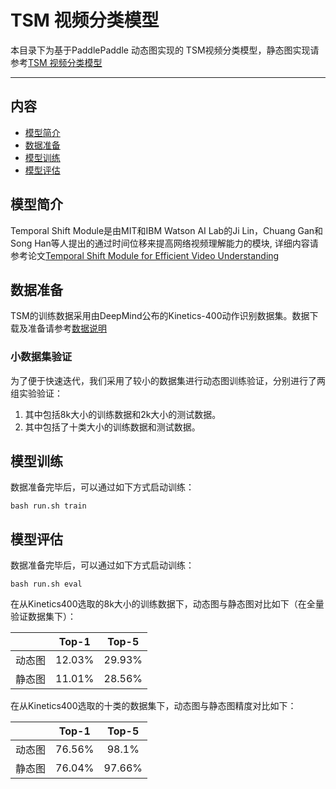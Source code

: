 # TSM 视频分类模型

本目录下为基于PaddlePaddle 动态图实现的 TSM视频分类模型，静态图实现请参考[TSM 视频分类模型](https://github.com/PaddlePaddle/models/tree/develop/PaddleCV/PaddleVideo/models/tsm)

---
## 内容

- [模型简介](#模型简介)
- [数据准备](#数据准备)
- [模型训练](#模型训练)
- [模型评估](#模型评估)


## 模型简介

Temporal Shift Module是由MIT和IBM Watson AI Lab的Ji Lin，Chuang Gan和Song Han等人提出的通过时间位移来提高网络视频理解能力的模块, 详细内容请参考论文[Temporal Shift Module for Efficient Video Understanding](https://arxiv.org/abs/1811.08383v1)

## 数据准备

TSM的训练数据采用由DeepMind公布的Kinetics-400动作识别数据集。数据下载及准备请参考[数据说明](data/dataset/README.md)

### 小数据集验证

为了便于快速迭代，我们采用了较小的数据集进行动态图训练验证，分别进行了两组实验验证：

1. 其中包括8k大小的训练数据和2k大小的测试数据。
2. 其中包括了十类大小的训练数据和测试数据。

## 模型训练

数据准备完毕后，可以通过如下方式启动训练：

    bash run.sh train

## 模型评估

数据准备完毕后，可以通过如下方式启动训练：

    bash run.sh eval

在从Kinetics400选取的8k大小的训练数据下，动态图与静态图对比如下（在全量验证数据集下）：

||Top-1|Top-5|
|:-:|:-:|:-:|
|动态图|12.03%|29.93%|
|静态图|11.01%|28.56%|

在从Kinetics400选取的十类的数据集下，动态图与静态图精度对比如下：

| |Top-1|Top-5|
|:-:|:-:|:-:|
|动态图|76.56%|98.1%|
|静态图|76.04%|97.66%|
